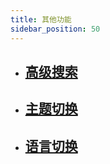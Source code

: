 ```yaml
---
title: 其他功能
sidebar_position: 50
---
```


* ## [高级搜索](./advanced-search/index.md)

* ## [主题切换](./theme/index.md)

* ## [语言切换](./language/index.md)